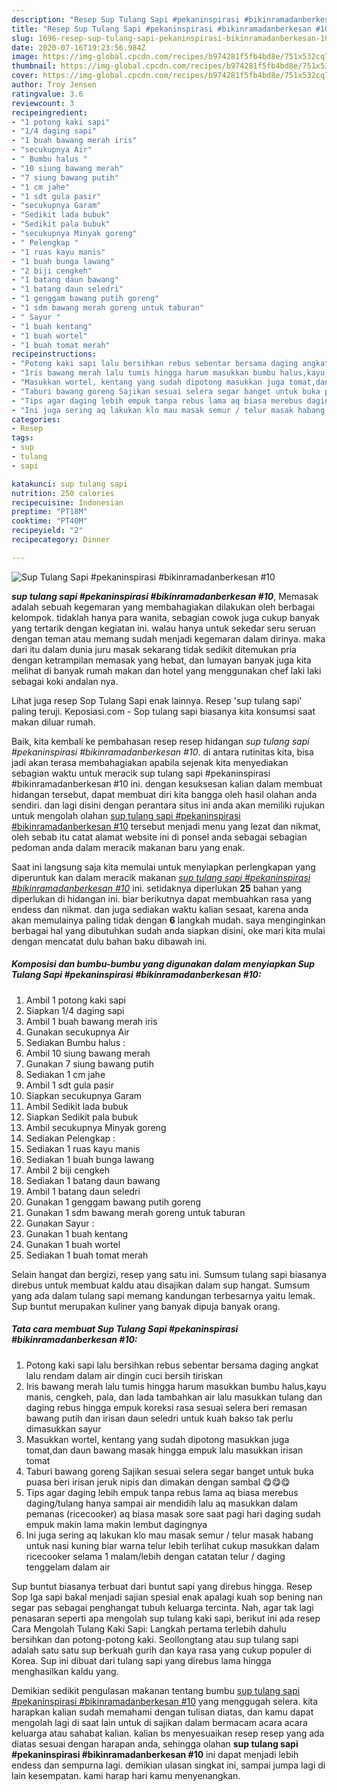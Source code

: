 ```yaml
---
description: "Resep Sup Tulang Sapi #pekaninspirasi #bikinramadanberkesan #10 Lezat"
title: "Resep Sup Tulang Sapi #pekaninspirasi #bikinramadanberkesan #10 Lezat"
slug: 1696-resep-sup-tulang-sapi-pekaninspirasi-bikinramadanberkesan-10-lezat
date: 2020-07-16T19:23:56.984Z
image: https://img-global.cpcdn.com/recipes/b974281f5fb4bd8e/751x532cq70/sup-tulang-sapi-pekaninspirasi-bikinramadanberkesan-10-foto-resep-utama.jpg
thumbnail: https://img-global.cpcdn.com/recipes/b974281f5fb4bd8e/751x532cq70/sup-tulang-sapi-pekaninspirasi-bikinramadanberkesan-10-foto-resep-utama.jpg
cover: https://img-global.cpcdn.com/recipes/b974281f5fb4bd8e/751x532cq70/sup-tulang-sapi-pekaninspirasi-bikinramadanberkesan-10-foto-resep-utama.jpg
author: Troy Jensen
ratingvalue: 3.6
reviewcount: 3
recipeingredient:
- "1 potong kaki sapi"
- "1/4 daging sapi"
- "1 buah bawang merah iris"
- "secukupnya Air"
- " Bumbu halus "
- "10 siung bawang merah"
- "7 siung bawang putih"
- "1 cm jahe"
- "1 sdt gula pasir"
- "secukupnya Garam"
- "Sedikit lada bubuk"
- "Sedikit pala bubuk"
- "secukupnya Minyak goreng"
- " Pelengkap "
- "1 ruas kayu manis"
- "1 buah bunga lawang"
- "2 biji cengkeh"
- "1 batang daun bawang"
- "1 batang daun seledri"
- "1 genggam bawang putih goreng"
- "1 sdm bawang merah goreng untuk taburan"
- " Sayur "
- "1 buah kentang"
- "1 buah wortel"
- "1 buah tomat merah"
recipeinstructions:
- "Potong kaki sapi lalu bersihkan rebus sebentar bersama daging angkat lalu rendam dalam air dingin cuci bersih tiriskan"
- "Iris bawang merah lalu tumis hingga harum masukkan bumbu halus,kayu manis, cengkeh, pala, dan lada tambahkan air lalu masukkan tulang dan daging rebus hingga empuk koreksi rasa sesuai selera beri remasan bawang putih dan irisan daun seledri untuk kuah bakso tak perlu dimasukkan sayur"
- "Masukkan wortel, kentang yang sudah dipotong masukkan juga tomat,dan daun bawang masak hingga empuk lalu masukkan irisan tomat"
- "Taburi bawang goreng Sajikan sesuai selera segar banget untuk buka puasa beri irisan jeruk nipis dan dimakan dengan sambal 😋😋😋"
- "Tips agar daging lebih empuk tanpa rebus lama aq biasa merebus daging/tulang hanya sampai air mendidih lalu aq masukkan dalam pemanas (ricecooker) aq biasa masak sore saat pagi hari daging sudah empuk makin lama makin lembut dagingnya"
- "Ini juga sering aq lakukan klo mau masak semur / telur masak habang untuk nasi kuning biar warna telur lebih terlihat cukup masukkan dalam ricecooker selama 1 malam/lebih dengan catatan telur / daging tenggelam dalam air"
categories:
- Resep
tags:
- sup
- tulang
- sapi

katakunci: sup tulang sapi 
nutrition: 250 calories
recipecuisine: Indonesian
preptime: "PT18M"
cooktime: "PT40M"
recipeyield: "2"
recipecategory: Dinner

---
```



![Sup Tulang Sapi #pekaninspirasi #bikinramadanberkesan #10](https://img-global.cpcdn.com/recipes/b974281f5fb4bd8e/751x532cq70/sup-tulang-sapi-pekaninspirasi-bikinramadanberkesan-10-foto-resep-utama.jpg)

<b><i>sup tulang sapi #pekaninspirasi #bikinramadanberkesan #10</i></b>, Memasak adalah sebuah kegemaran yang membahagiakan dilakukan oleh berbagai kelompok. tidaklah hanya para wanita, sebagian cowok juga cukup banyak yang tertarik dengan kegiatan ini. walau hanya untuk sekedar seru seruan dengan teman atau memang sudah menjadi kegemaran dalam dirinya. maka dari itu dalam dunia juru masak sekarang tidak sedikit ditemukan pria dengan ketrampilan memasak yang hebat, dan lumayan banyak juga kita melihat di banyak rumah makan dan hotel yang menggunakan chef laki laki sebagai koki andalan nya.

Lihat juga resep Sop Tulang Sapi enak lainnya. Resep &#39;sup tulang sapi&#39; paling teruji. Keposiasi.com - Sop tulang sapi biasanya kita konsumsi saat makan diluar rumah.

Baik, kita kembali ke pembahasan resep resep hidangan <i>sup tulang sapi #pekaninspirasi #bikinramadanberkesan #10</i>. di antara rutinitas kita, bisa jadi akan terasa membahagiakan apabila sejenak kita menyediakan sebagian waktu untuk meracik sup tulang sapi #pekaninspirasi #bikinramadanberkesan #10 ini. dengan kesuksesan kalian dalam membuat hidangan tersebut, dapat membuat diri kita bangga oleh hasil olahan anda sendiri. dan lagi disini dengan perantara situs ini anda akan memiliki rujukan untuk mengolah olahan <u>sup tulang sapi #pekaninspirasi #bikinramadanberkesan #10</u> tersebut menjadi menu yang lezat dan nikmat, oleh sebab itu catat alamat website ini di ponsel anda sebagai sebagian pedoman anda dalam meracik makanan baru yang enak.


Saat ini langsung saja kita memulai untuk menyiapkan perlengkapan yang diperuntuk kan dalam meracik makanan <u><i>sup tulang sapi #pekaninspirasi #bikinramadanberkesan #10</i></u> ini. setidaknya diperlukan <b>25</b> bahan yang diperlukan di hidangan ini. biar berikutnya dapat membuahkan rasa yang endess dan nikmat. dan juga sediakan waktu kalian sesaat, karena anda akan memulainya paling tidak dengan <b>6</b> langkah mudah. saya menginginkan berbagai hal yang dibutuhkan sudah anda siapkan disini, oke mari kita mulai dengan mencatat dulu bahan baku dibawah ini.

<!--inarticleads1-->

##### Komposisi dan bumbu-bumbu yang digunakan dalam menyiapkan Sup Tulang Sapi #pekaninspirasi #bikinramadanberkesan #10:

1. Ambil 1 potong kaki sapi
1. Siapkan 1/4 daging sapi
1. Ambil 1 buah bawang merah iris
1. Gunakan secukupnya Air
1. Sediakan  Bumbu halus :
1. Ambil 10 siung bawang merah
1. Gunakan 7 siung bawang putih
1. Sediakan 1 cm jahe
1. Ambil 1 sdt gula pasir
1. Siapkan secukupnya Garam
1. Ambil Sedikit lada bubuk
1. Siapkan Sedikit pala bubuk
1. Ambil secukupnya Minyak goreng
1. Sediakan  Pelengkap :
1. Sediakan 1 ruas kayu manis
1. Sediakan 1 buah bunga lawang
1. Ambil 2 biji cengkeh
1. Sediakan 1 batang daun bawang
1. Ambil 1 batang daun seledri
1. Gunakan 1 genggam bawang putih goreng
1. Gunakan 1 sdm bawang merah goreng untuk taburan
1. Gunakan  Sayur :
1. Gunakan 1 buah kentang
1. Gunakan 1 buah wortel
1. Sediakan 1 buah tomat merah


Selain hangat dan bergizi, resep yang satu ini. Sumsum tulang sapi biasanya direbus untuk membuat kaldu atau disajikan dalam sup hangat. Sumsum yang ada dalam tulang sapi memang kandungan terbesarnya yaitu lemak. Sup buntut merupakan kuliner yang banyak dipuja banyak orang. 

<!--inarticleads2-->

##### Tata cara membuat Sup Tulang Sapi #pekaninspirasi #bikinramadanberkesan #10:

1. Potong kaki sapi lalu bersihkan rebus sebentar bersama daging angkat lalu rendam dalam air dingin cuci bersih tiriskan
1. Iris bawang merah lalu tumis hingga harum masukkan bumbu halus,kayu manis, cengkeh, pala, dan lada tambahkan air lalu masukkan tulang dan daging rebus hingga empuk koreksi rasa sesuai selera beri remasan bawang putih dan irisan daun seledri untuk kuah bakso tak perlu dimasukkan sayur
1. Masukkan wortel, kentang yang sudah dipotong masukkan juga tomat,dan daun bawang masak hingga empuk lalu masukkan irisan tomat
1. Taburi bawang goreng Sajikan sesuai selera segar banget untuk buka puasa beri irisan jeruk nipis dan dimakan dengan sambal 😋😋😋
1. Tips agar daging lebih empuk tanpa rebus lama aq biasa merebus daging/tulang hanya sampai air mendidih lalu aq masukkan dalam pemanas (ricecooker) aq biasa masak sore saat pagi hari daging sudah empuk makin lama makin lembut dagingnya
1. Ini juga sering aq lakukan klo mau masak semur / telur masak habang untuk nasi kuning biar warna telur lebih terlihat cukup masukkan dalam ricecooker selama 1 malam/lebih dengan catatan telur / daging tenggelam dalam air


Sup buntut biasanya terbuat dari buntut sapi yang direbus hingga. Resep Sop Iga sapi bakal menjadi sajian spesial enak apalagi kuah sop bening nan segar pas sebagai penghangat tubuh keluarga tercinta. Nah, agar tak lagi penasaran seperti apa mengolah sup tulang kaki sapi, berikut ini ada resep Cara Mengolah Tulang Kaki Sapi: Langkah pertama terlebih dahulu bersihkan dan potong-potong kaki. Seollongtang atau sup tulang sapi adalah satu satu sup berkuah gurih dan kaya rasa yang cukup populer di Korea. Sup ini dibuat dari tulang sapi yang direbus lama hingga menghasilkan kaldu yang. 

Demikian sedikit pengulasan makanan tentang bumbu <u>sup tulang sapi #pekaninspirasi #bikinramadanberkesan #10</u> yang menggugah selera. kita harapkan kalian sudah memahami dengan tulisan diatas, dan kamu dapat mengolah lagi di saat lain untuk di sajikan dalam bermacam acara acara keluarga atau sahabat kalian. kalian bs menyesuaikan resep resep yang ada diatas sesuai dengan harapan anda, sehingga olahan <b>sup tulang sapi #pekaninspirasi #bikinramadanberkesan #10</b> ini dapat menjadi lebih endess dan sempurna lagi. demikian ulasan singkat ini, sampai jumpa lagi di lain kesempatan. kami harap hari kamu menyenangkan.
